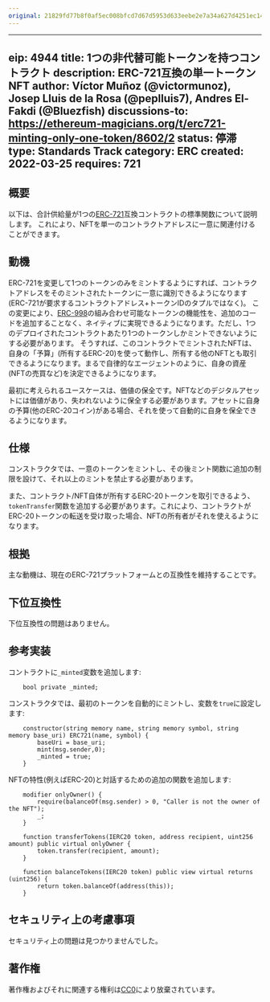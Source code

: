 ```yaml
---
original: 21829fd77b8f0af5ec008bfcd7d67d5953d633eebe2e7a34a627d4251ec14a56
---
```


---
eip: 4944
title: 1つの非代替可能トークンを持つコントラクト
description: ERC-721互換の単一トークンNFT
author: Víctor Muñoz (@victormunoz), Josep Lluis de la Rosa (@peplluis7), Andres El-Fakdi (@Bluezfish)
discussions-to: https://ethereum-magicians.org/t/erc721-minting-only-one-token/8602/2
status: 停滞
type: Standards Track
category: ERC
created: 2022-03-25
requires: 721
---

## 概要

以下は、合計供給量が1つの[ERC-721](./eip-721.md)互換コントラクトの標準関数について説明します。
これにより、NFTを単一のコントラクトアドレスに一意に関連付けることができます。

## 動機

ERC-721を変更して1つのトークンのみをミントするようにすれば、コントラクトアドレスをそのミントされたトークンに一意に識別できるようになります(ERC-721が要求するコントラクトアドレス+トークンIDのタプルではなく)。
この変更により、[ERC-998](./eip-998.md)の組み合わせ可能なトークンの機能性を、追加のコードを追加することなく、ネイティブに実現できるようになります。ただし、1つのデプロイされたコントラクトあたり1つのトークンしかミントできないようにする必要があります。
そうすれば、このコントラクトでミントされたNFTは、自身の「予算」(所有するERC-20)を使って動作し、所有する他のNFTとも取引できるようになります。まるで自律的なエージェントのように、自身の資産(NFTの売買など)を決定できるようになります。

最初に考えられるユースケースは、価値の保全です。NFTなどのデジタルアセットには価値があり、失われないように保全する必要があります。アセットに自身の予算(他のERC-20コイン)がある場合、それを使って自動的に自身を保全できるようになります。

## 仕様

コンストラクタでは、一意のトークンをミントし、その後ミント関数に追加の制限を設けて、それ以上のミントを禁止する必要があります。

また、コントラクト/NFT自体が所有するERC-20トークンを取引できるよう、`tokenTransfer`関数を追加する必要があります。これにより、コントラクトがERC-20トークンの転送を受け取った場合、NFTの所有者がそれを使えるようになります。

## 根拠

主な動機は、現在のERC-721プラットフォームとの互換性を維持することです。

## 下位互換性

下位互換性の問題はありません。

## 参考実装

コントラクトに`_minted`変数を追加します:

``` solidity
    bool private _minted;
```

コンストラクタでは、最初のトークンを自動的にミントし、変数を`true`に設定します:

``` solidity
    constructor(string memory name, string memory symbol, string memory base_uri) ERC721(name, symbol) {
        baseUri = base_uri;
        mint(msg.sender,0);
        _minted = true;
    }
```

NFTの特性(例えばERC-20)と対話するための追加の関数を追加します:

``` solidity
    modifier onlyOwner() {
        require(balanceOf(msg.sender) > 0, "Caller is not the owner of the NFT");
        _;
    }

    function transferTokens(IERC20 token, address recipient, uint256 amount) public virtual onlyOwner {
        token.transfer(recipient, amount);
    }
	
    function balanceTokens(IERC20 token) public view virtual returns (uint256) {
        return token.balanceOf(address(this));
    }
```

## セキュリティ上の考慮事項

セキュリティ上の問題は見つかりませんでした。

## 著作権

著作権およびそれに関連する権利は[CC0](../LICENSE.md)により放棄されています。